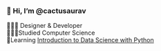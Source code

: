 ### 👋 Hi, I’m @cactusaurav

🧑🏿‍💻 Designer & Developer </br>
👨🏼‍🎓Studied Computer Science </br>
💭Learning [Introduction to Data Science with Python](https://www.edx.org/learn/data-science/harvard-university-introduction-to-data-science-with-python) </br>
